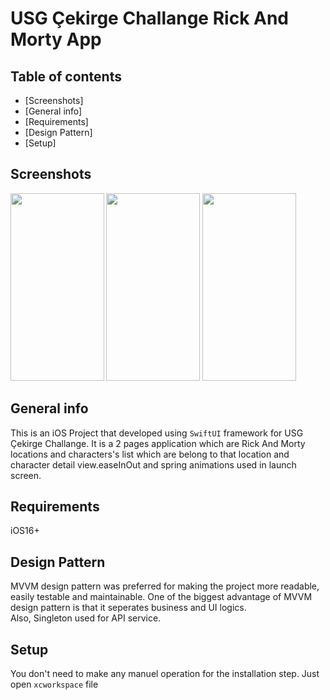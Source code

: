 # USG Çekirge Challange Rick And Morty App 

## Table of contents
* [Screenshots]
* [General info]
* [Requirements]
* [Design Pattern]
* [Setup]

## Screenshots

  <img src= "https://i.ibb.co/mHFyggD/Screenshot1.png" height = "300" width= "150" align = "left">
  <img src= "https://i.ibb.co/XVCbcD2/Screenshot3.png" height = "300" width= "150">    
  <img src= "https://i.ibb.co/qj4NCC5/Simulator-Screenshot-i-Phone-14-Pro-2023-04-22-at-03-54-12.png" height = "300" width= "150">
  
## General info

This is an iOS Project that developed using `SwiftUI` framework for USG Çekirge Challange. It is a 2 pages application which are Rick And Morty locations and characters's list which are belong to that location and character detail view.easeInOut and spring animations used in launch screen.
## Requirements

iOS16+
## Design Pattern

MVVM design pattern was preferred for making the project more readable, easily testable and maintainable. One of the biggest advantage of MVVM design pattern is that it seperates business and UI logics. 
<br />
Also, Singleton used for API service.

## Setup

 You don't need to make any manuel operation for the installation step. Just open `xcworkspace` file 
